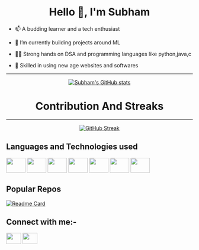 <h1 align="center">Hello 👋, I'm Subham</h1>

<div>

- 📫 A budding learner and a tech enthusiast

- 🔭 I’m currently building projects around ML

- 👨‍💻 Strong hands on DSA and programming languages like python,java,c

- 🌱 Skilled in using new age websites and softwares

</div>

<hr>

<div align="center">

[![Subham's GitHub stats](https://github-readme-stats.vercel.app/api?username=subham-behera&show_icons=true&theme=merko)](https://github.com/subham-behera/github-readme-stats)


<!-- [![Most used languages](https://denvercoder1-github-readme-stats.vercel.app/api/top-langs/?username=subham-behera&langs_count=8&layout=compact&theme=react&hide_border=true&bg_color=1F222E&title_color=F85D7F&icon_color=F8D866&hide=Jupyter%20Notebook,Roff)](https://github.com/ashutosh00710/github-readme-activity-graph") -->

</div>

<h1 align = "center" >Contribution And Streaks</h1>
<hr>
<div align ="center">

[![GitHub Streak](https://streak-stats.demolab.com?user=subham-behera&theme=highcontrast&hide_border=true)](https://git.io/streak-stats)

</div>

<h2> Languages and Technologies used </h2>

<div>

<img src="https://cdn.jsdelivr.net/gh/devicons/devicon/icons/java/java-original.svg" height="40" width="52"/>

<img src="https://cdn.jsdelivr.net/gh/devicons/devicon/icons/python/python-original.svg" height="40" width="52"/>

<img src="https://cdn.jsdelivr.net/gh/devicons/devicon/icons/c/c-original.svg" height="40" width="52"/>

<img src="https://cdn.jsdelivr.net/gh/devicons/devicon/icons/javascript/javascript-original.svg" height="40" width="52"/>

<img src="https://cdn.jsdelivr.net/gh/devicons/devicon/icons/react/react-original.svg" height="40" width="52"/>

<img src="https://cdn.jsdelivr.net/gh/devicons/devicon/icons/nodejs/nodejs-original.svg" height="40" width="52"/>

<img src="https://cdn.jsdelivr.net/gh/devicons/devicon/icons/flask/flask-original.svg" height="40" width="52"/>

</div>

<h2> Popular Repos </h2>

[![Readme Card](https://github-readme-stats.vercel.app/api/pin/?username=subham-behera&repo=GoAgro)](https://github.com/subham-behera/GoAgro)


<h2 align="left">Connect with me:-</h2>

<p align="left">

<a href="https://www.linkedin.com/in/subham-behera-515310270" target="blank"><img align="center" src="[https://github.com/dheereshagrwal/colored-icons/blob/master/public/icons/linkedin/linkedin.svg](https://github.com/gauravghongde/social-icons/blob/master/SVG/Color/LinkedIN.svg)" height="30" width="40" /></a>
<a href="https://twitter.com/subhambehera_" target="blank"><img align="center" src="https://raw.githubusercontent.com/rahuldkjain/github-profile-readme-generator/master/src/images/icons/Social/twitter.svg" height="30" width="40" /></a>
</p>
